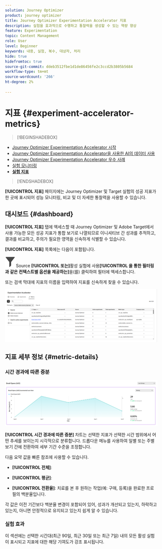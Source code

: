 ```yaml
---
solution: Journey Optimizer
product: journey optimizer
title: Journey Optimizer Experimentation Accelerator 지표
description: 실험을 효과적으로 수행하고 통찰력을 생성할 수 있는 역량 향상
feature: Experimentation
topic: Content Management
role: User
level: Beginner
keywords: 내용, 실험, 복수, 대상자, 처리
hide: true
hidefromtoc: true
source-git-commit: ddeb3512fbe1d1de86456fe2c3ccd2b3805b5684
workflow-type: tm+mt
source-wordcount: '266'
ht-degree: 2%

---
```


# 지표 {#experiment-accelerator-metrics}

>[!BEGINSHADEBOX]

* [Journey Optimizer Experimentation Accelerator 시작](experiment-accelerator.md)
* [Journey Optimizer Experimentation Accelerator을 사용한 AI의 데이터 사용](experiment-accelerator-security.md)
* [Journey Optimizer Experimentation Accelerator 우수 사례](experiment-accelerator-best-practices.md)
* [실험 모니터링](experiment-accelerator-monitor.md)
* **[실험 지표](experiment-accelerator-metrics.md)**

>[!ENDSHADEBOX]

**[!UICONTROL 지표]** 페이지에는 Journey Optimizer 및 Target 실험의 성공 지표가 한 곳에 표시되어 성능 모니터링, 비교 및 더 자세한 통찰력을 사용할 수 있습니다.

## 대시보드 {#dashboard}

**[!UICONTROL 지표]** 탭에 액세스할 때 Journey Optimizer 및 Adobe Target에서 사용 가능한 모든 성공 지표가 통합 보기로 나열되므로 이니셔티브 간 성과를 추적하고, 결과를 비교하고, 주의가 필요한 영역을 신속하게 식별할 수 있습니다.

**[!UICONTROL 지표]** 목록에는 다음이 포함됩니다.

![](assets/do-not-localize/Smock_Filter_18_N.svg)Source **[!UICONTROL 또는]**&#x200B;활성 실험에 사용&#x200B;**[!UICONTROL 을 통한 필터링과 같은 컨텍스트별 옵션을 제공하는]**&#x200B;을(를) 클릭하여 필터에 액세스합니다.

또는 검색 막대에 지표의 이름을 입력하여 지표를 신속하게 찾을 수 있습니다.

![](assets/experiment-monitor-metrics.png)

## 지표 세부 정보 {#metric-details}

### 시간 경과에 따른 증분

![](assets/experiment-monitor-metrics-2.png)

**[!UICONTROL 시간 경과에 따른 증분]** 차트는 선택한 지표가 선택한 시간 범위에서 어떤 추세를 보이는지 시각적으로 분류합니다. 드롭다운 메뉴를 사용하여 일별 또는 주별 보기 간에 전환하여 세부 기간 수준을 조정합니다.

다음 요약 값을 빠른 참조에 사용할 수 있습니다.

* **[!UICONTROL 전체]**:

* **[!UICONTROL 평균]**:

* **[!UICONTROL 전환율]**: 치료를 본 후 원하는 작업(예: 구매, 등록)을 완료한 프로필의 백분율입니다.

각 값은 이전 기간보다 백분율 변경이 포함되어 있어, 성과가 개선되고 있는지, 하락하고 있는지, 아니면 안정적으로 유지되고 있는지 쉽게 알 수 있습니다.

### 실험 효과

이 섹션에는 선택한 시간대(최근 90일, 최근 30일 또는 최근 7일) 내의 모든 활성 실험이 표시되고 지표에 대한 해당 기여도가 강조 표시됩니다.

